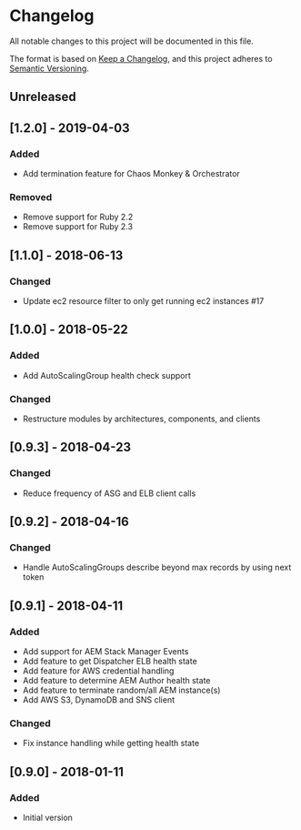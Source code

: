 # Changelog
All notable changes to this project will be documented in this file.

The format is based on [Keep a Changelog](https://keepachangelog.com/en/1.0.0/),
and this project adheres to [Semantic Versioning](https://semver.org/spec/v2.0.0.html).

## Unreleased

## [1.2.0] - 2019-04-03

### Added
- Add termination feature for Chaos Monkey & Orchestrator

### Removed
- Remove support for Ruby 2.2
- Remove support for Ruby 2.3

## [1.1.0] - 2018-06-13

### Changed
- Update ec2 resource filter to only get running ec2 instances #17

## [1.0.0] - 2018-05-22

### Added
- Add AutoScalingGroup health check support

### Changed
- Restructure modules by architectures, components, and clients

## [0.9.3] - 2018-04-23

### Changed
- Reduce frequency of ASG and ELB client calls

## [0.9.2] - 2018-04-16

### Changed
- Handle AutoScalingGroups describe beyond max records by using next token

## [0.9.1] - 2018-04-11

### Added
- Add support for AEM Stack Manager Events
- Add feature to get Dispatcher ELB health state
- Add feature for AWS credential handling
- Add feature to determine AEM Author health state
- Add feature to terminate random/all AEM instance(s)
- Add AWS S3, DynamoDB and SNS client

### Changed
- Fix instance handling while getting health state

## [0.9.0] - 2018-01-11

### Added
- Initial version
